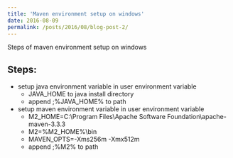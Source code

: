 ```yaml
---
title: 'Maven environment setup on windows'
date: 2016-08-09
permalink: /posts/2016/08/blog-post-2/
---
```


Steps of maven environment setup on windows


Steps:
------
* setup java environment variable in user environment variable
  * JAVA_HOME to java install directory
  * append ;%JAVA_HOME% to path
* setup maven environment variable in user environment variable
  * M2_HOME=C:\Program Files\Apache Software Foundation\apache-maven-3.3.3
  * M2=%M2_HOME%\bin
  * MAVEN_OPTS=-Xms256m -Xmx512m
  * append ;%M2% to path



